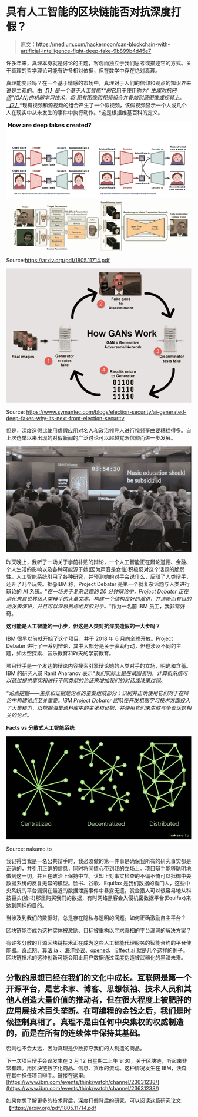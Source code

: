 # 具有人工智能的区块链能否对抗深度打假？

> 原文：<https://medium.com/hackernoon/can-blockchain-with-artificial-intelligence-fight-deep-fake-9b899b4d45e7>

许多年来，真理本身就是讨论的主题，客观而独立于我们思考或描述它的方式。关于真理的哲学理论可能有许多相对依据，但在数学中存在绝对真理。

真理能变形吗？在一个基于情感的市场中，真理对于人们的信仰和观点的知识界来说是主观的。由[*【1】*](https://medium.com/u/ef7ccf89e7dc#cite_note-FoxNews2018-1)*是一个基于人工智能**的*它用于使用称为“ [*生成对抗网络*](https://en.wikipedia.org/wiki/Generative_adversarial_network)*”(GAN)的机器学习技术，将* *现有图像和视频组合并叠加到源图像或视频上。*[*【2】*](https://en.wikipedia.org/wiki/Deepfake#cite_note-Schwartz-2)*现有视频和源视频的组合产生了一个假视频，该假视频显示一个人或几个人在现实中从未发生的事件中执行动作。*这是根据维基百科的定义。

![](img/bd107eb9af17449cdd8d08c779d43708.png)![](img/c471e5aa84ce98ed723a1fa516aa892c.png)

Source:https://arxiv.org/pdf/1805.11714.pdf

![](img/4908c9e4a3d5651473031d41ba940423.png)

Source: https://www.symantec.com/blogs/election-security/ai-generated-deep-fakes-why-its-next-front-election-security

但是，深度造假比使用虚假应用对名人和政治领导人进行视频歪曲要糟糕得多。自上次选举以来出现的对假新闻的广泛讨论可以超越党派信仰而进一步发展。

![](img/34f89fdbb4f455f2e06478a6f971ae51.png)

昨天晚上，我听了一场关于学前补贴的辩论，一个人工智能正在辩论道德、金融、个人生活的影响以及各种可能源于她(因为声音是女性)积极反对这个话题的脆弱性。[人工智能](https://medium.com/u/2350c97e8f6b?source=post_page-----9b899b4d45e7--------------------------------)系统引用了各种研究，并预测她的对手会说什么，反驳了人类辩手，还开了几个玩笑。据@IBM 称，Project Debater 是第一个就复杂话题与人类进行辩论的 AI 系统。"*在一场关于复杂话题的 20 分钟辩论中，Project Debater 正在消化来自世界级人类辩手的大量文本，构建一个结构良好的演讲，并清晰而有目的地发表演讲，并且可以深思熟虑地反驳对手。*“作为一名前 IBM 员工，我非常好奇。

**这可能是人工智能的一小步，但这是人类对抗深度造假的一大步吗？**

IBM 很早以前就开始了这个项目，并于 2018 年 6 月向全球开放。Project Debater 进行了一系列辩论，其中大部分是关于资助行动，但也涉及不同的主题，如太空探索、音乐教育和昨天的学前教育。

项目辩手是一个发达的辩论内容搜索引擎辩论她的人类对手的立场，明确和含蓄。IBM 的研究人员 Ranit Aharanov 表示“*我们实际上是在试图表明，计算机系统可以通过提供事实和进行不同类型的论证来增加我们的对话或决策过程*。

*“论点挖掘——主张和证据是论点的主要组成部分；识别并正确使用它们对于在辩论中构建论点至关重要。IBM Project Debater 团队在开发机器学习技术方面投入了大量精力，以挖掘海量语料库中的主张和证据，并使用它们来生成与争议话题相关的论点。*

**Facts vs 分散式人工智能系统**

![](img/54999ba0d2b2ffd63e680c4f23482782.png)

Source: nakamo.to

我记得当我是一名公共辩手时，我必须做的第一件事是确保我所有的研究事实都是正确的，并引用正确的信息，同时将同情心带到我的立场上。项目辩手能够聪明地做到这一切，并且在政治上保持中立。认知上对事实检查的不偏不倚可以抵御中央数据系统的反复无常的模型。脸书、谷歌、Equifax 是我们数据的看门人，这些中央系统的平台漏洞在最近的数据泄露事件中暴露无遗。赏金猎人可以很容易地从科技巨头(脸书)那里购买我们的数据，有时网络黑客会入侵机密数据平台(Equifax)来达到同样的目的。

当涉及到我们的数据时，总是存在隐私与透明的问题。如何正确激励自主平台？

区块链能否成为这种实体被激励、目标被重构以寻求真相的平台漏洞的解决方案？

有许多分散的开源区块链技术正在成为这些人工智能代理服务的智能合约的平台使能器。[奇点网](https://singularitynet.io/)、[算法 ia](https://algorithmia.com/) 、[海洋协议](https://oceanprotocol.com/)、[opened](https://www.openmined.org/)、 [Effect.ai](https://effect.ai/) 就是几个这样的例子。区块链技术的这种创新可能会阻止用户数据通过深度伪造被武器化的黑暗未来。

## 分散的思想已经在我们的文化中成长。互联网是第一个开源平台，是艺术家、博客、思想领袖、技术人员和其他人创造大量价值的推动者，但在很大程度上被肥胖的应用层技术巨头垄断。在可编程的金钱之后，我们是时候控制真相了。真理不是由任何中央集权的权威制造的，而是在所有的连续体中保持其基础。

否则也不会太远，因为真理是少数掠夺我们的人制造的商品。

下一次项目辩手会议发生在 2 月 12 日星期二上午 9:30，关于区块链，听起来非常有趣。用区块链数字化商品、信息、货币的流动。这种情况发生在 IBM，沃森在其中担任项目辩手。链接在这里:[https://www.ibm.com/events/think/watch/channel/23631238/](https://www.ibm.com/events/think/watch/channel/23631238/)

如果你想了解更多的技术背后，深度打假背后的研究，可以阅读这篇研究论文:【https://arxiv.org/pdf/1805.11714.pdf